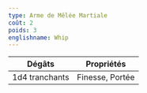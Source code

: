 ```yaml
---
type: Arme de Mêlée Martiale
coût: 2
poids: 3
englishname: Whip
---
```


| Dégâts         | Propriétés      |
| -------------- | --------------- |
| 1d4 tranchants | Finesse, Portée |
